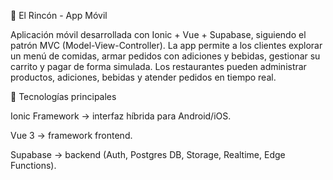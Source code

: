 📱 El Rincón - App Móvil

Aplicación móvil desarrollada con Ionic + Vue + Supabase, siguiendo el patrón MVC (Model-View-Controller). La app permite a los clientes explorar un menú de comidas, armar pedidos con adiciones y bebidas, gestionar su carrito y pagar de forma simulada. Los restaurantes pueden administrar productos, adiciones, bebidas y atender pedidos en tiempo real.

🚀 Tecnologías principales

Ionic Framework → interfaz híbrida para Android/iOS.

Vue 3 → framework frontend.

Supabase → backend (Auth, Postgres DB, Storage, Realtime, Edge Functions).
